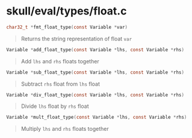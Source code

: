 # skull/eval/types/float.c

```c
char32_t *fmt_float_type(const Variable *var)
```

> Returns the string representation of float `var`

```c
Variable *add_float_type(const Variable *lhs, const Variable *rhs)
```

> Add `lhs` and `rhs` floats together

```c
Variable *sub_float_type(const Variable *lhs, const Variable *rhs)
```

> Subtract `rhs` float from `lhs` float

```c
Variable *div_float_type(const Variable *lhs, const Variable *rhs)
```

> Divide `lhs` float by `rhs` float

```c
Variable *mult_float_type(const Variable *lhs, const Variable *rhs)
```

> Multiply `lhs` and `rhs` floats together

